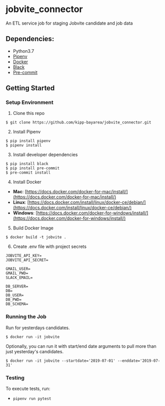 # jobvite_connector
An ETL service job for staging Jobvite candidate and job data

## Dependencies:

* Python3.7
* [Pipenv](https://pipenv.readthedocs.io/en/latest/)
* [Docker](https://www.docker.com/)
* [Black](https://github.com/ambv/black)
* [Pre-commit](https://pre-commit.com/)

## Getting Started

### Setup Environment

1. Clone this repo

```
$ git clone https://github.com/kipp-bayarea/jobvite_connector.git
```

2. Install Pipenv

```
$ pip install pipenv
$ pipenv install
```

3. Install developer dependencies

```
$ pip install black
$ pip install pre-commit
$ pre-commit install
```

4. Install Docker

* **Mac**: [https://docs.docker.com/docker-for-mac/install/](https://docs.docker.com/docker-for-mac/install/)
* **Linux**: [https://docs.docker.com/install/linux/docker-ce/debian/](https://docs.docker.com/install/linux/docker-ce/debian/)
* **Windows**: [https://docs.docker.com/docker-for-windows/install/](https://docs.docker.com/docker-for-windows/install/)

5. Build Docker Image

```
$ docker build -t jobvite .
```

6. Create .env file with project secrets

```
JOBVITE_API_KEY=
JOBVITE_API_SECRET=

GMAIL_USER=
GMAIL_PWD=
SLACK_EMAIL=

DB_SERVER=
DB=
DB_USER=
DB_PWD=
DB_SCHEMA=
```

### Running the Job

Run for yesterdays candidates.

```
$ docker run -it jobvite 
```

Optionally, you can run it with start/end date arguments to pull more than just yesterday's candidates.
```
$ docker run -it jobvite --startdate='2019-07-01' --enddate='2019-07-31'
```


### Testing

To execute tests, run:
* `pipenv run pytest`
